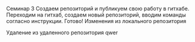 Семинар 3
Создаем репозиторий и публикуем свою работу в гитхабе.
Переходим на гитхаб, создаем новый репозиторий, вводим команды согласно инструкции.
Готово!
Изменения из локального репозитория

Удаление из удаленного репозитория
qwer